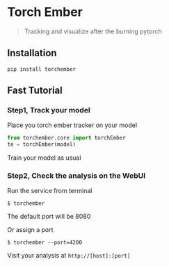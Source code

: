 # Torch Ember
> Tracking and visualize after the burning pytorch


## Installation
```pip install torchember```

## Fast Tutorial

### Step1, Track your model

Place you torch ember tracker on your model

```python
from torchember.core import torchEmber
te = torchEmber(model)
```

Train your model as usual

### Step2, Check the analysis on the WebUI

Run the service from terminal
```shell
$ torchember
```
The default port will be 8080

Or assign a port
```shell
$ torchember --port=4200
```

Visit your analysis at ```http://[host]:[port]```

